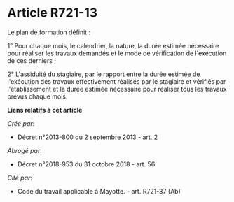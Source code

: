 # Article R721-13

Le plan de formation définit :

1° Pour chaque mois, le calendrier, la nature, la durée estimée nécessaire pour réaliser les travaux demandés et le mode de
vérification de l'exécution de ces derniers ;

2° L'assiduité du stagiaire, par le rapport entre la durée estimée de l'exécution des travaux effectivement réalisés par le
stagiaire et vérifiés par l'établissement et la durée estimée nécessaire pour réaliser tous les travaux prévus chaque mois.

**Liens relatifs à cet article**

_Créé par_:

  - Décret n°2013-800 du 2 septembre 2013 - art. 2

_Abrogé par_:

  - Décret n°2018-953 du 31 octobre 2018 - art. 56

_Cité par_:

  - Code du travail applicable à Mayotte. - art. R721-37 (Ab)

